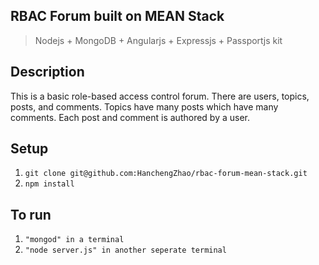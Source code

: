 ## RBAC Forum built on MEAN Stack
> Nodejs + MongoDB + Angularjs + Expressjs + Passportjs kit

## Description
This is a basic role-based access control forum. 
There are users, topics, posts, and comments. 
Topics have many posts which have many comments. 
Each post and comment is authored by a user.

## Setup

1. `git clone git@github.com:HanchengZhao/rbac-forum-mean-stack.git `
2. `npm install`


## To run
1. `"mongod" in a terminal`
2. `"node server.js" in another seperate terminal`